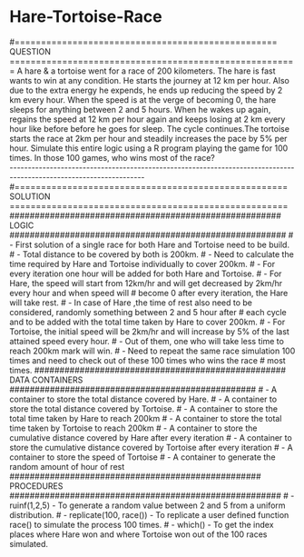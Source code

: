 # Hare-Tortoise-Race
#================================================== QUESTION =======================================================
A hare & a tortoise went for a race of 200 kilometers. The hare is fast wants to win at any condition. He starts the journey at 12 km per hour. Also due to the extra energy he expends, he ends up reducing the speed by 2 km every hour. When the speed is at the verge of becoming 0, the hare sleeps for anything between 2 and 5 hours. When he wakes up again, regains the speed at 12 km per hour again and keeps losing at 2 km every hour like before before he goes for sleep. The cycle continues.The tortoise starts the race at 2km per hour and steadily increases the pace by 5% per hour. Simulate this entire logic using a R program playing the game for 100 times. In those 100 games, who wins most of the race?  
-------------------------------------------------------------------------------------------------------------------  #==================================================== SOLUTION =====================================================   ###################################################### LOGIC #######################################################  # - First solution of a single race for both Hare and Tortoise need to be build. # - Total distance to be covered by both is 200km. # - Need to calculate the time required by Hare and Tortoise individually to cover 200km. # - For every iteration one hour will be added for both Hare and Tortoise. # - For Hare, the speed will start from 12km/hr and will get decreased by 2km/hr every hour and when speed will  #   become 0 after every iteration, the Hare will take rest. # - In case of Hare ,the time of rest also need to be considered, randomly something between 2 and 5 hour after  #   each cycle and to be added with the total time taken by Hare to cover 200km. # - For Tortoise, the initial speed will be 2km/hr and will increase by 5% of the last attained speed every hour. # - Out of them, one who will take less time to reach 200km mark will win. # - Need to repeat the same race simulation 100 times and need to check out of these 100 times who wins the race  #   most times.  ################################################## DATA CONTAINERS #################################################  # - A container to store the total distance covered by Hare. # - A container to store the total distance covered by Tortoise. # - A container to store the total time taken by Hare to reach 200km # - A container to store the total time taken by Tortoise to reach 200km # - A container to store the cumulative distance covered by Hare after every iteration # - A container to store the cumulative distance covered by Tortoise after every iteration # - A container to store the speed of Tortoise # - A container to generate the random amount of hour of rest  ################################################## PROCEDURES ######################################################  # - ruinf(1,2,5) - To generate a random value between 2 and 5 from a uniform distribution. # - replicate(100, race()) - To replicate a user defined function race() to simulate the process 100 times. # - which() - To get the index places where Hare won and where Tortoise won out of the 100 races simulated.
